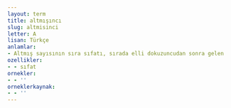 ```yaml
---
layout: term
title: altmışıncı
slug: altmisinci
letter: A
lisan: Türkçe
anlamlar:
- Altmış sayısının sıra sıfatı, sırada elli dokuzuncudan sonra gelen
ozellikler:
- - sıfat
ornekler:
- - ''
orneklerkaynak:
- - ''
---
```

